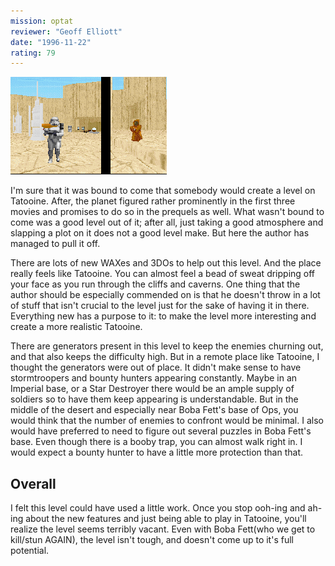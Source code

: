 ```yaml
---
mission: optat
reviewer: "Geoff Elliott"
date: "1996-11-22"
rating: 79
---
```


![Operation Tatooine screenshot](./optat.png "The author has created a wonderful Tatooine atmosphere, complete with new WAXs, 3DOs, and VUEs.")

I'm sure that it was bound to come that somebody would create a level on Tatooine. After, the planet figured rather prominently in the first three movies and promises to do so in the prequels as well. What wasn't bound to come was a good level out of it; after all, just taking a good atmosphere and slapping a plot on it does not a good level make. But here the author has managed to pull it off.

There are lots of new WAXes and 3DOs to help out this level. And the place really feels like Tatooine. You can almost feel a bead of sweat dripping off your face as you run through the cliffs and caverns. One thing that the author should be especially commended on is that he doesn't throw in a lot of stuff that isn't crucial to the level just for the sake of having it in there. Everything new has a purpose to it: to make the level more interesting and create a more realistic Tatooine.

There are generators present in this level to keep the enemies churning out, and that also keeps the difficulty high. But in a remote place like Tatooine, I thought the generators were out of place. It didn't make sense to have stormtroopers and bounty hunters appearing constantly. Maybe in an Imperial base, or a Star Destroyer there would be an ample supply of soldiers so to have them keep appearing is understandable. But in the middle of the desert and especially near Boba Fett's base of Ops, you would think that the number of enemies to confront would be minimal. I also would have preferred to need to figure out several puzzles in Boba Fett's base. Even though there is a booby trap, you can almost walk right in. I would expect a bounty hunter to have a little more protection than that.

## Overall

I felt this level could have used a little work. Once you stop ooh-ing and ah-ing about the new features and just being able to play in Tatooine, you'll realize the level seems terribly vacant. Even with Boba Fett(who we get to kill/stun AGAIN), the level isn't tough, and doesn't come up to it's full potential.